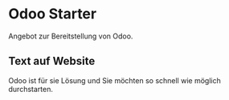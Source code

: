 # Odoo Starter

Angebot zur Bereitstellung von Odoo.

## Text auf Website

Odoo ist für sie Lösung und Sie möchten so schnell wie möglich durchstarten.
